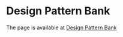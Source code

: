 Design Pattern Bank
===================



The page is available at [Design Pattern Bank](http://iammrvilla.com/uibank/)
